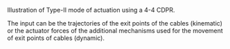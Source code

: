 Illustration of Type-II mode of actuation using a 4-4 CDPR. 

The input can be the trajectories of the exit points of the cables (kinematic) or the actuator forces of the additional mechanisms used for the movement of exit points of cables (dynamic). 

